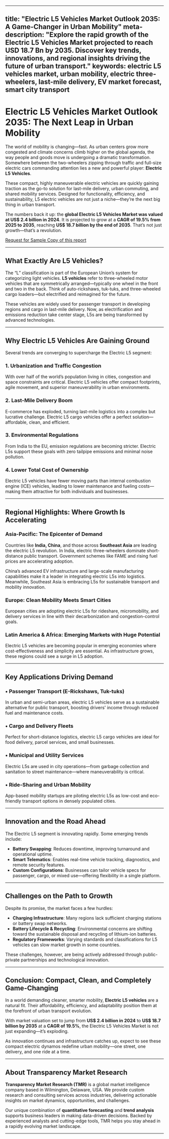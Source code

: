 
---
title: "Electric L5 Vehicles Market Outlook 2035: A Game-Changer in Urban Mobility"
meta-description: "Explore the rapid growth of the Electric L5 Vehicles Market projected to reach USD 18.7 Bn by 2035. Discover key trends, innovations, and regional insights driving the future of urban transport."
keywords: electric L5 vehicles market, urban mobility, electric three-wheelers, last-mile delivery, EV market forecast, smart city transport
---

# Electric L5 Vehicles Market Outlook 2035: The Next Leap in Urban Mobility

The world of mobility is changing—fast. As urban centers grow more congested and climate concerns climb higher on the global agenda, the way people and goods move is undergoing a dramatic transformation. Somewhere between the two-wheelers zipping through traffic and full-size electric cars commanding attention lies a new and powerful player: **Electric L5 Vehicles**.

These compact, highly maneuverable electric vehicles are quickly gaining traction as the go-to solution for last-mile delivery, urban commuting, and shared mobility services. Designed for functionality, efficiency, and sustainability, L5 electric vehicles are not just a niche—they’re the next big thing in urban transport.

The numbers back it up: the **global Electric L5 Vehicles Market was valued at US$ 2.4 billion in 2024**. It is projected to grow at a **CAGR of 19.5% from 2025 to 2035**, reaching **US$ 18.7 billion by the end of 2035**. That’s not just growth—that’s a revolution.

[Request for Sample Copy of this report](https://www.transparencymarketresearch.com/sample/sample.php?flag=S&rep_id=86664)

---

## What Exactly Are L5 Vehicles?

The “L” classification is part of the European Union’s system for categorizing light vehicles. **L5 vehicles** refer to three-wheeled motor vehicles that are symmetrically arranged—typically one wheel in the front and two in the back. Think of auto-rickshaws, tuk-tuks, and three-wheeled cargo loaders—but electrified and reimagined for the future.

These vehicles are widely used for passenger transport in developing regions and cargo in last-mile delivery. Now, as electrification and emissions reduction take center stage, L5s are being transformed by advanced technologies.

---

## Why Electric L5 Vehicles Are Gaining Ground

Several trends are converging to supercharge the Electric L5 segment:

### 1. Urbanization and Traffic Congestion

With over half of the world’s population living in cities, congestion and space constraints are critical. Electric L5 vehicles offer compact footprints, agile movement, and superior maneuverability in urban environments.

### 2. Last-Mile Delivery Boom

E-commerce has exploded, turning last-mile logistics into a complex but lucrative challenge. Electric L5 cargo vehicles offer a perfect solution—affordable, clean, and efficient.

### 3. Environmental Regulations

From India to the EU, emission regulations are becoming stricter. Electric L5s support these goals with zero tailpipe emissions and minimal noise pollution.

### 4. Lower Total Cost of Ownership

Electric L5 vehicles have fewer moving parts than internal combustion engine (ICE) vehicles, leading to lower maintenance and fueling costs—making them attractive for both individuals and businesses.

---

## Regional Highlights: Where Growth Is Accelerating

### Asia-Pacific: The Epicenter of Demand

Countries like **India, China**, and those across **Southeast Asia** are leading the electric L5 revolution. In India, electric three-wheelers dominate short-distance public transport. Government schemes like FAME and rising fuel prices are accelerating adoption.

China’s advanced EV infrastructure and large-scale manufacturing capabilities make it a leader in integrating electric L5s into logistics. Meanwhile, Southeast Asia is embracing L5s for sustainable transport and mobility innovation.

### Europe: Clean Mobility Meets Smart Cities

European cities are adopting electric L5s for rideshare, micromobility, and delivery services in line with their decarbonization and congestion-control goals.

### Latin America & Africa: Emerging Markets with Huge Potential

Electric L5 vehicles are becoming popular in emerging economies where cost-effectiveness and simplicity are essential. As infrastructure grows, these regions could see a surge in L5 adoption.

---

## Key Applications Driving Demand

### • Passenger Transport (E-Rickshaws, Tuk-tuks)

In urban and semi-urban areas, electric L5 vehicles serve as a sustainable alternative for public transport, boosting drivers' income through reduced fuel and maintenance costs.

### • Cargo and Delivery Fleets

Perfect for short-distance logistics, electric L5 cargo vehicles are ideal for food delivery, parcel services, and small businesses.

### • Municipal and Utility Services

Electric L5s are used in city operations—from garbage collection and sanitation to street maintenance—where maneuverability is critical.

### • Ride-Sharing and Urban Mobility

App-based mobility startups are piloting electric L5s as low-cost and eco-friendly transport options in densely populated cities.

---

## Innovation and the Road Ahead

The Electric L5 segment is innovating rapidly. Some emerging trends include:

- **Battery Swapping**: Reduces downtime, improving turnaround and operational uptime.
- **Smart Telematics**: Enables real-time vehicle tracking, diagnostics, and remote security features.
- **Custom Configurations**: Businesses can tailor vehicle specs for passenger, cargo, or mixed use—offering flexibility in a single platform.

---

## Challenges on the Path to Growth

Despite its promise, the market faces a few hurdles:

- **Charging Infrastructure**: Many regions lack sufficient charging stations or battery swap networks.
- **Battery Lifecycle & Recycling**: Environmental concerns are shifting toward the sustainable disposal and recycling of lithium-ion batteries.
- **Regulatory Frameworks**: Varying standards and classifications for L5 vehicles can slow market growth in some countries.

These challenges, however, are being actively addressed through public-private partnerships and technological innovation.

---

## Conclusion: Compact, Clean, and Completely Game-Changing

In a world demanding cleaner, smarter mobility, **Electric L5 vehicles** are a natural fit. Their affordability, efficiency, and adaptability position them at the forefront of urban transport evolution.

With market valuation set to jump from **US$ 2.4 billion in 2024** to **US$ 18.7 billion by 2035** at a **CAGR of 19.5%**, the Electric L5 Vehicles Market is not just expanding—it’s exploding.

As innovation continues and infrastructure catches up, expect to see these compact electric dynamos redefine urban mobility—one street, one delivery, and one ride at a time.

---

## About Transparency Market Research

**Transparency Market Research (TMR)** is a global market intelligence company based in Wilmington, Delaware, USA. We provide custom research and consulting services across industries, delivering actionable insights on market dynamics, opportunities, and challenges.

Our unique combination of **quantitative forecasting** and **trend analysis** supports business leaders in making data-driven decisions. Backed by experienced analysts and cutting-edge tools, TMR helps you stay ahead in a rapidly evolving market landscape.

---
